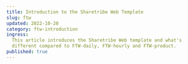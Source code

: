 ```yaml
---
title: Introduction to the Sharetribe Web Template
slug: ftw
updated: 2022-10-20
category: ftw-introduction
ingress:
  This article introduces the Sharetribe Web template and what's
  different compared to FTW-daily, FTW-hourly and FTW-product.
published: true
---
```

